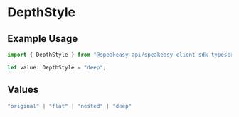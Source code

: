 # DepthStyle

## Example Usage

```typescript
import { DepthStyle } from "@speakeasy-api/speakeasy-client-sdk-typescript/sdk/models/shared";

let value: DepthStyle = "deep";
```

## Values

```typescript
"original" | "flat" | "nested" | "deep"
```
